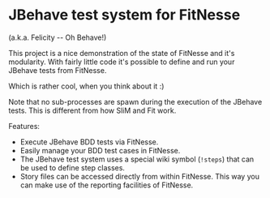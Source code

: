JBehave test system for FitNesse
================================
(a.k.a. Felicity -- Oh Behave!)

This project is a nice demonstration of the state of FitNesse and it's modularity. With fairly little code
it's possible to define and run your JBehave tests from FitNesse.

Which is rather cool, when you think about it :)


Note that no sub-processes are spawn during the execution of the JBehave tests. This is different from how SliM and Fit work.

Features:
 - Execute JBehave BDD tests via FitNesse.
 - Easily manage your BDD test cases in FitNesse.
 - The JBehave test system uses a special wiki symbol (`!steps`) that can be used to define step classes.
 - Story files can be accessed directly from within FitNesse. This way you can make use of the reporting facilities of FitNesse.
